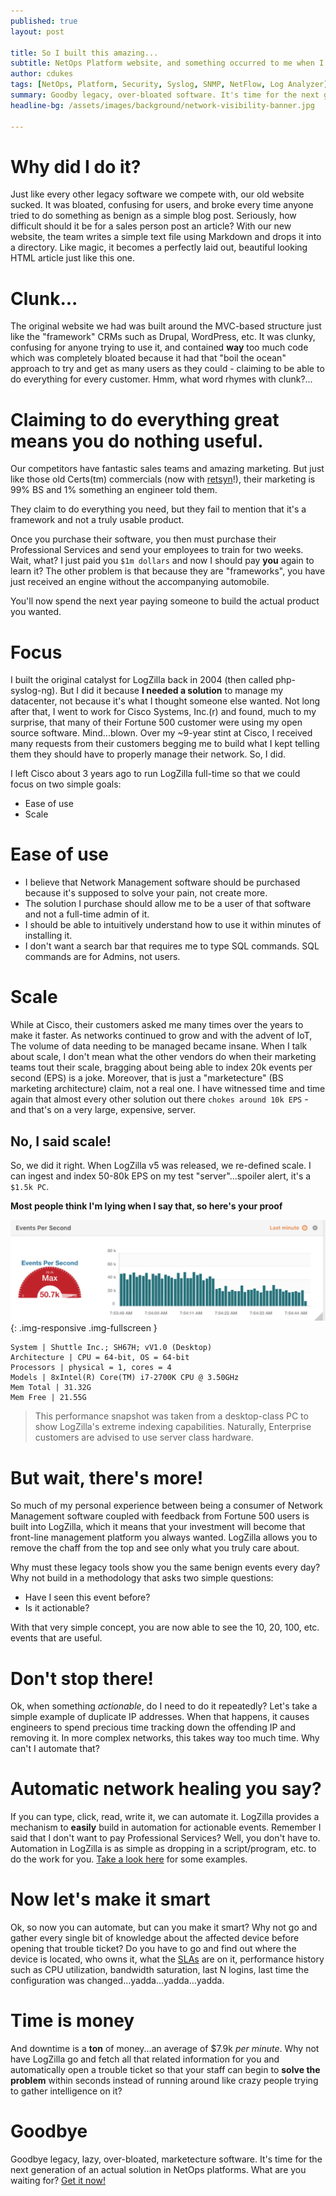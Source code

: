 ```yaml
---
published: true
layout: post

title: So I built this amazing...
subtitle: NetOps Platform website, and something occurred to me when I launched it.
author: cdukes
tags: [NetOps, Platform, Security, Syslog, SNMP, NetFlow, Log Analyzer]
summary: Goodby legacy, over-bloated software. It's time for the next generation..
headline-bg: /assets/images/background/network-visibility-banner.jpg

---
```





# Why did I do it?
Just like every other legacy software we compete with, our old website sucked.
It was bloated, confusing for users, and broke every time anyone tried to do something as benign as a simple blog post.
Seriously, how difficult should it be for a sales person post an article? With our new website, the team writes a simple text file using Markdown and drops it into a directory. Like magic, it becomes a perfectly laid out, beautiful looking HTML article just like this one.


# Clunk...
The original website we had was built around the MVC-based structure just like the 
"framework" CRMs such as Drupal, WordPress, etc. It was clunky, confusing for anyone trying to use it, and contained **way** too much code which was completely bloated because it had that "boil the ocean" approach to try and get as many
users as they could - claiming to be able to do everything for every customer. Hmm, what word rhymes with clunk?...

# Claiming to do everything great means you do nothing useful.
Our competitors have fantastic sales teams and amazing marketing. But just like those old Certs(tm) commercials (now with [retsyn](http://hsionline.com/2005/03/24/what-the-heck-is-retsyn/)!), their marketing is 99% BS and 1% something an engineer told them.

They claim to do everything you need, but they fail to mention that it's a framework and not a truly usable product.

Once you purchase their software, you then must purchase their Professional Services and send your employees to train for two weeks.
Wait, what? I just paid you `$1m dollars` and now I should pay **you** again to learn it? The other problem is that because they are "frameworks", you have just received an engine without the accompanying automobile.

You'll now spend the next year paying someone to build the actual product you wanted.

# Focus
I built the original catalyst for LogZilla back in 2004 (then called php-syslog-ng). But I did it because **I needed a solution** to manage my datacenter, not because it's what I thought someone else wanted. Not long after that, I went to work for Cisco Systems, Inc.(r) and found, much to my surprise, that many of their Fortune 500 customer were using my open source software. Mind...blown. Over my ~9-year stint at Cisco, I received many requests from their customers begging me to build what I kept telling them they should have to properly manage their network. So, I did.

I left Cisco about 3 years ago to run LogZilla full-time so that we could focus on two simple goals:

* Ease of use
* Scale

# Ease of use
* I believe that Network Management software should be purchased because it's supposed to solve your pain, not create more.
* The solution I purchase should allow me to be a user of that software and not a full-time admin of it.
* I should be able to intuitively understand how to use it within minutes of installing it.
* I don't want a search bar that requires me to type SQL commands. SQL commands are for Admins, not users.

# Scale
While at Cisco, their customers asked me many times over the years to make it faster. As networks continued to grow and with the advent of IoT, 
The volume of data needing to be managed became insane. When I talk about scale, I don't mean what the other vendors do when their marketing teams tout their scale, bragging about being able to index 20k events per second (EPS) is a joke. Moreover, that is just a "marketecture" (BS marketing architecture) claim, not a real one.
I have witnessed time and time again that almost every other solution out there `chokes around 10k EPS` - and that's on a very large, expensive, server.

## No, I said scale!
So, we did it right. When LogZilla v5 was released, we re-defined scale. I can ingest and index 50-80k EPS on my test "server"...spoiler alert, it's a `$1.5k PC`.

**Most people think I'm lying when I say that, so here's your proof**

![50keps](/assets/images/blog/post_images/so-i-built-this-amazing-netops-platform/50k-eps-on-a-pc.png){: .img-responsive .img-fullscreen }

	System | Shuttle Inc.; SH67H; vV1.0 (Desktop)
	Architecture | CPU = 64-bit, OS = 64-bit
	Processors | physical = 1, cores = 4
	Models | 8xIntel(R) Core(TM) i7-2700K CPU @ 3.50GHz
	Mem Total | 31.32G
	Mem Free | 21.55G

>This performance snapshot was taken from a desktop-class PC to show LogZilla's extreme indexing capabilities. Naturally, Enterprise customers are advised to use server class hardware.


# But wait, there's more!
So much of my personal experience between being a consumer of Network Management software coupled with feedback from Fortune 500 users is built into LogZilla, which it means that your investment will become that front-line management platform you always wanted.
LogZilla allows you to remove the chaff from the top and see only what you truly care about. 

Why must these legacy tools show you the same benign events every day? Why not build in a methodology that asks two simple questions:

* Have I seen this event before?
* Is it actionable?

With that very simple concept, you are now able to see the 10, 20, 100, etc. events that are useful.

# Don't stop there!
Ok, when something *actionable*, do I need to do it repeatedly? Let's take a simple example of duplicate IP addresses.
When that happens, it causes engineers to spend precious time tracking down the offending IP and removing it. In more complex networks, this takes way too much time.
Why can't I automate that? 


# Automatic network healing you say?
If you can type, click, read, write it, we can automate it. LogZilla provides a mechanism to **easily** build in automation for actionable events. Remember I said that I don't want to pay Professional Services? Well, you don't have to. Automation in LogZilla is as simple as dropping in a script/program, etc. to do the work for you. [Take a look here](https://github.com/logzilla/extras) for some examples.

# Now let's make it smart
Ok, so now you can automate, but can you make it smart? Why not go and gather every single bit of knowledge about the affected device before opening that trouble ticket?
Do you have to go and find out where the device is located, who owns it, what the [SLAs](https://en.wikipedia.org/wiki/Service-level_agreement) are on it, performance history such as CPU utilization, bandwidth saturation, last N logins, last time the configuration was changed...yadda...yadda...yadda.

# Time is money
And downtime is a **ton** of money...an average of $7.9k *per minute*. Why not have LogZilla go and fetch all that related information for you and automatically open a trouble ticket so that your staff can begin to **solve the problem** within seconds instead of running around like crazy people trying to gather intelligence on it?

# Goodbye
Goodbye legacy, lazy, over-bloated, marketecture software. It's time for the next generation of an actual solution in NetOps platforms. What are you waiting for? [Get it now!](/download.html)




